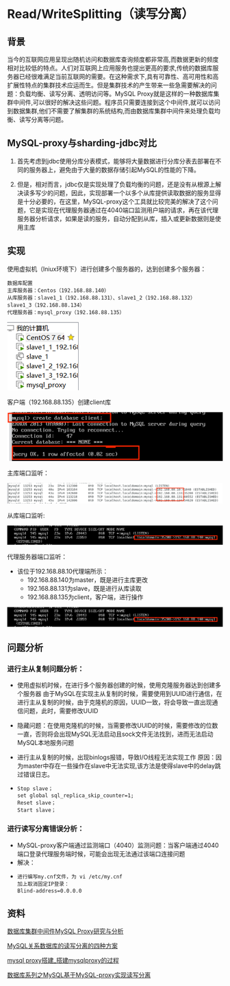 # Read/WriteSplitting（读写分离）

## 背景
当今的互联网应用呈现出随机访问和数据库查询频度都非常高,而数据更新的频度相对比较低的特点。人们对互联网上应用服务也提出更高的要求,传统的数据库服务器已经很难满足当前互联网的需要。在这种需求下,具有可靠性、高可用性和高扩展性特点的集群技术应运而生。但是集群技术的产生带来一些急需要解决的问题：负载均衡、读写分离、透明访问等。MySQL Proxy就是这样的一种数据库集群中间件,可以很好的解决这些问题。程序员只需要连接到这个中间件,就可以访问到数据集群,他们不需要了解集群的系统结构,而由数据库集群中间件来处理负载均衡、读写分离等问题。

## MySQL-proxy与sharding-jdbc对比
1. 首先考虑到jdbc使用分库分表模式，能够将大量数据进行分库分表去部署在不同的服务器上，避免由于大量的数据存储引起MySQL的性能的下降。<p>
2. 但是，相对而言，jdbc仅是实现处理了负载均衡的问题，还是没有从根源上解决读多写少的问题，因此，实现部署一个以多个从库提供读取数据的服务显得是十分必要的，在这里，MySQL-proxy这个工具就比较完美的解决了这个问题，它是实现在代理服务器通过在4040端口监测用户端的请求，再在该代理服务器分析请求，如果是读的服务，自动分配到从库，插入或更新数据则是使用主库<p>

## 实现
使用虚拟机（lniux环境下）进行创建多个服务器的，达到创建多个服务器：
````
数据库配置
主库服务器：Centos（192.168.88.140）                                                
从库服务器：slave1_1（192.168.88.131）、slave1_2（192.168.88.132）       slave1_3（192.168.88.134）
代理服务器：mysql_proxy（192.168.88.135）
````

![RWS](./RWSplitting_img/1.png)<p>

客户端（192.168.88.135）创建client库<p>
![RWS](./RWSplitting_img/2.png)<p>

主库端口监听：<p>
![RWS](./RWSplitting_img/3.png)<p>

从库端口监听:<p>
![RWS](./RWSplitting_img/4.png)<p>



代理服务器端口监听：<p>
- 该位于192.168.88.10代理端所示：
    - 192.168.88.140为master，既是进行主库更改
    - 192.168.88.131为slave，既是进行从库读取
    - 192.168.88.135为client，客户端，进行操作

![RWS](./RWSplitting_img/4.png)<p>

## 问题分析
### 进行主从复制问题分析：
- 使用虚拟机时候，在进行多个服务器创建的时候，使用克隆服务器达到创建多个服务器
由于MySQL在实现主从复制的时候，需要使用到UUID进行通信，在进行主从复制的时候，由于克隆机的原因，UUID一致，将会导致一直出现通信问题，此时，需要修改UUID<p>
- 隐藏问题：在使用克隆机的时候，当需要修改UUID的时候，需要修改的位数一直，否则将会出现MySQL无法启动且sock文件无法找到，进而无法启动MySQL本地服务问题

- 进行主从复制的时候，出现binlogs报错，导致I/O线程无法实现工作
原因：因为master中存在一些操作在slave中无法实现,该方法是使得slave中的delay跳过错误日志。
- ````
  Stop slave；
  set global sql_replica_skip_counter=1;
  Reset slave；
  Start slave；
  ````


### 进行读写分离错误分析：
- MySQL-proxy客户端通过监测端口（4040）监测问题：当客户端通过4040端口登录代理服务端时候，可能会出现无法通过该端口连接问题
- 解决：
- ````
  进行编写my.cnf文件，为 vi /etc/my.cnf
  加上取消固定IP登录：
  Blind-address=0.0.0.0
  ````

## 资料
[数据库集群中间件MySQL Proxy研究与分析](https://kns.cnki.net/kcms2/article/abstract?v=fDc5t50kiLLMefmH27D-CcoDCuHNzkmJwHOLgZQDAn7SViHXluZt1WpAvkRyg9wMfCoUXtqsiDGOrI2DZqTASuLqCeNFNe4It-R607KvklKNNaZFT5VJf-PzdGViatnu5CQ0JVkGclrRs-6QHCpBJJq-13G8pLdB&uniplatform=NZKPT)<p>
[MySQL关系数据库的读写分离的四种方案](https://blog.csdn.net/inrgihc/article/details/108293738)<p>
[mysql proxy搭建_搭建mysqlproxy的过程](https://blog.csdn.net/weixin_30986285/article/details/113910018)<p>
[数据库系列之MySQL基于MySQL-proxy实现读写分离](https://blog.csdn.net/solihawk/article/details/117697556)<p>